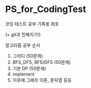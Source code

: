# PS_for_CodingTest

코딩 테스트 공부 기록용 레포

(+ git과 친해지기!)


알고리즘 공부 순서
1. 그리디 (50문제)
2. BFS_DFS, BFS/DFS (50문제)
3. 기본 DP (50문제)
4. implement
5. 이후에 그래프 이론, 문자열 등등
